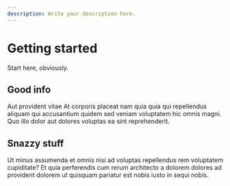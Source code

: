 ```yaml
---
description: Write your description here.
---
```


# Getting started

Start here, obviously.

## Good info

Aut provident vitae At corporis placeat nam quia quia qui repellendus aliquam qui accusantium quidem sed veniam voluptatem hic omnis magni. Quo illo dolor aut dolores voluptas ea sint reprehenderit.

## Snazzy stuff

Ut minus assumenda et omnis nisi ad voluptas repellendus rem voluptatem cupiditate? Et quia perferendis cum rerum architecto a dolorem dolores ad provident dolorem ut quisquam pariatur est nobis iusto in sequi nobis.
